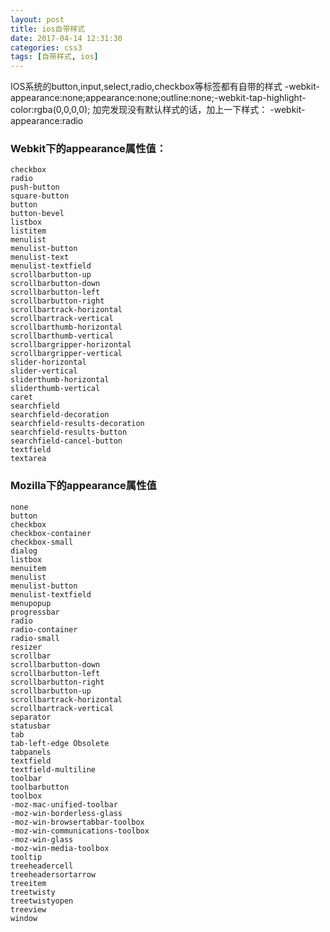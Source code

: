 ```yaml
---
layout: post
title: ios自带样式
date: 2017-04-14 12:31:30
categories: css3
tags: [自带样式, ios]
---
```

IOS系统的button,input,select,radio,checkbox等标签都有自带的样式
	-webkit-appearance:none;appearance:none;outline:none;-webkit-tap-highlight-color:rgba(0,0,0,0);
加完发现没有默认样式的话，加上一下样式：
	-webkit-appearance:radio
### Webkit下的appearance属性值：

	checkbox
	radio
	push-button
	square-button
	button
	button-bevel
	listbox
	listitem
	menulist
	menulist-button
	menulist-text
	menulist-textfield
	scrollbarbutton-up
	scrollbarbutton-down
	scrollbarbutton-left
	scrollbarbutton-right
	scrollbartrack-horizontal
	scrollbartrack-vertical
	scrollbarthumb-horizontal
	scrollbarthumb-vertical
	scrollbargripper-horizontal
	scrollbargripper-vertical
	slider-horizontal
	slider-vertical
	sliderthumb-horizontal
	sliderthumb-vertical
	caret
	searchfield
	searchfield-decoration
	searchfield-results-decoration
	searchfield-results-button
	searchfield-cancel-button
	textfield
	textarea


### Mozilla下的appearance属性值

	none
	button
	checkbox
	checkbox-container
	checkbox-small
	dialog
	listbox
	menuitem
	menulist
	menulist-button
	menulist-textfield
	menupopup
	progressbar
	radio
	radio-container
	radio-small
	resizer
	scrollbar
	scrollbarbutton-down
	scrollbarbutton-left
	scrollbarbutton-right
	scrollbarbutton-up
	scrollbartrack-horizontal
	scrollbartrack-vertical
	separator
	statusbar
	tab
	tab-left-edge Obsolete
	tabpanels
	textfield
	textfield-multiline
	toolbar
	toolbarbutton
	toolbox
	-moz-mac-unified-toolbar
	-moz-win-borderless-glass
	-moz-win-browsertabbar-toolbox
	-moz-win-communications-toolbox
	-moz-win-glass
	-moz-win-media-toolbox
	tooltip
	treeheadercell
	treeheadersortarrow
	treeitem
	treetwisty
	treetwistyopen
	treeview
	window

